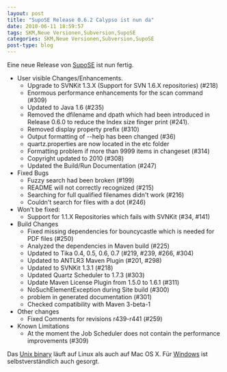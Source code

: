 ```yaml
---
layout: post
title: "SupoSE Release 0.6.2 Calypso ist nun da"
date: 2010-06-11 18:59:57
tags: SKM,Neue Versionen,Subversion,SupoSE
categories: SKM,Neue Versionen,Subversion,SupoSE
post-type: blog
---
```

Eine neue Release von [SupoSE](http://www.supose.org/wiki/supose) ist nun fertig. 

+ User visible Changes/Enhancements.
    + Upgrade to SVNKit 1.3.X (Support for SVN 1.6.X repositories) (#218)
    + Enormous performance enhancements for the scan command (#309)
    + Updated to Java 1.6 (#235)
    + Removed the dfilename and dpath which had been introduced in Release 0.6.0 to reduce the Index size finger print (#241).
    + Removed display property prefix (#310)
    + Output formatting of --help has been changed (#36)
    + quartz.properties are now located in the etc folder
    + Formatting problem if more than 9999 items in changeset (#314)
    + Copyright updated to 2010 (#308)
    + Updated the Build/Run Documentation (#247)
+ Fixed Bugs
    + Fuzzy search had been broken (#199)
    + README will not correctly recognized (#215)
    + Searching for full qualified filenames didn't work (#216)
    + Couldn't search for files with a dot (#246)
+ Won't be fixed:
    + Support for 1.1.X Repositories which fails with SVNKit (#34, #141)
+ Build Changes
    + Fixed missing dependencies for bouncycastle which is needed for PDF files (#250)
    + Analyzed the dependencies in Maven build (#225)
    + Updated to Tika 0.4, 0.5, 0.6, 0.7 (#219, #239, #266, #304)
    + Updated to ANTLR3 Maven Plugin (#201, #298)
    + Updated to SVNKit 1.3.1 (#218)
    + Updated Quartz Scheduler to 1.7.3 (#303)
    + Update Maven License Plugin from 1.5.0 to 1.6.1 (#311)
    + NoSuchElementException during Site build (#300)
    + problem in generated documentation (#301)
    + Checked compatibility with Maven 3-beta-1
+ Other changes
    + Fixed Comments for revisions r439-r441 (#259)
+ Known Limitations
    + At the moment the Job Scheduler does not contain the performance improvements (#309)

Das [Unix binary](http://www.supose.org/attachments/download/60/supose-0.6.2-bin-unix.tar.gz) läuft auf Linux als auch auf Mac OS X. 
Für [Windows](http://www.supose.org/attachments/download/59/supose-0.6.2-bin.zip) ist selbstverständlich auch gesorgt.
